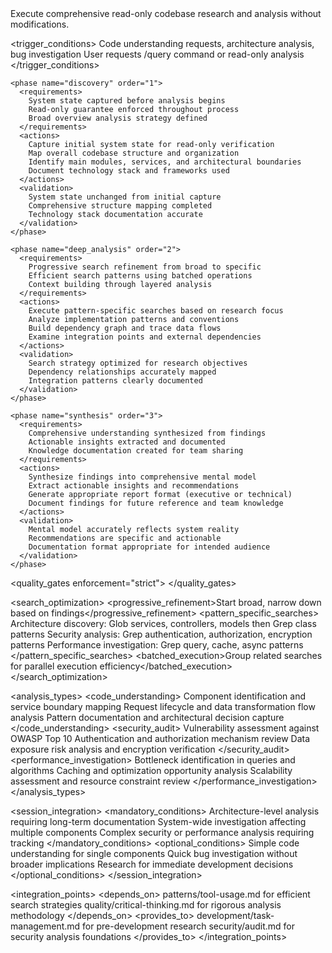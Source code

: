 <module name="research_analysis" category="development">
  
  <purpose>
    Execute comprehensive read-only codebase research and analysis without modifications.
  </purpose>
  
  <trigger_conditions>
    <condition type="automatic">Code understanding requests, architecture analysis, bug investigation</condition>
    <condition type="explicit">User requests /query command or read-only analysis</condition>
  </trigger_conditions>
  
  <implementation>
    
    <phase name="discovery" order="1">
      <requirements>
        System state captured before analysis begins
        Read-only guarantee enforced throughout process
        Broad overview analysis strategy defined
      </requirements>
      <actions>
        Capture initial system state for read-only verification
        Map overall codebase structure and organization
        Identify main modules, services, and architectural boundaries
        Document technology stack and frameworks used
      </actions>
      <validation>
        System state unchanged from initial capture
        Comprehensive structure mapping completed
        Technology stack documentation accurate
      </validation>
    </phase>
    
    <phase name="deep_analysis" order="2">
      <requirements>
        Progressive search refinement from broad to specific
        Efficient search patterns using batched operations
        Context building through layered analysis
      </requirements>
      <actions>
        Execute pattern-specific searches based on research focus
        Analyze implementation patterns and conventions
        Build dependency graph and trace data flows
        Examine integration points and external dependencies
      </actions>
      <validation>
        Search strategy optimized for research objectives
        Dependency relationships accurately mapped
        Integration patterns clearly documented
      </validation>
    </phase>
    
    <phase name="synthesis" order="3">
      <requirements>
        Comprehensive understanding synthesized from findings
        Actionable insights extracted and documented
        Knowledge documentation created for team sharing
      </requirements>
      <actions>
        Synthesize findings into comprehensive mental model
        Extract actionable insights and recommendations
        Generate appropriate report format (executive or technical)
        Document findings for future reference and team knowledge
      </actions>
      <validation>
        Mental model accurately reflects system reality
        Recommendations are specific and actionable
        Documentation format appropriate for intended audience
      </validation>
    </phase>
    
  </implementation>
  
  <quality_gates enforcement="strict">
    <gate name="read_only_compliance" requirement="Zero modifications to system state throughout analysis"/>
    <gate name="comprehensive_coverage" requirement="All relevant system aspects analyzed and documented"/>
    <gate name="actionable_insights" requirement="Findings lead to specific recommendations or understanding"/>
    <gate name="evidence_based" requirement="All conclusions backed by specific code examples or evidence"/>
  </quality_gates>
  
  <search_optimization>
    <progressive_refinement>Start broad, narrow down based on findings</progressive_refinement>
    <pattern_specific_searches>
      Architecture discovery: Glob services, controllers, models then Grep class patterns
      Security analysis: Grep authentication, authorization, encryption patterns
      Performance investigation: Grep query, cache, async patterns
    </pattern_specific_searches>
    <batched_execution>Group related searches for parallel execution efficiency</batched_execution>
  </search_optimization>
  
  <analysis_types>
    <code_understanding>
      Component identification and service boundary mapping
      Request lifecycle and data transformation flow analysis
      Pattern documentation and architectural decision capture
    </code_understanding>
    <security_audit>
      Vulnerability assessment against OWASP Top 10
      Authentication and authorization mechanism review
      Data exposure risk analysis and encryption verification
    </security_audit>
    <performance_investigation>
      Bottleneck identification in queries and algorithms
      Caching and optimization opportunity analysis
      Scalability assessment and resource constraint review
    </performance_investigation>
  </analysis_types>
  
  <session_integration>
    <mandatory_conditions>
      Architecture-level analysis requiring long-term documentation
      System-wide investigation affecting multiple components
      Complex security or performance analysis requiring tracking
    </mandatory_conditions>
    <optional_conditions>
      Simple code understanding for single components
      Quick bug investigation without broader implications
      Research for immediate development decisions
    </optional_conditions>
  </session_integration>
  
  <integration_points>
    <depends_on>
      patterns/tool-usage.md for efficient search strategies
      quality/critical-thinking.md for rigorous analysis methodology
    </depends_on>
    <provides_to>
      development/task-management.md for pre-development research
      security/audit.md for security analysis foundations
    </provides_to>
  </integration_points>
  
</module>